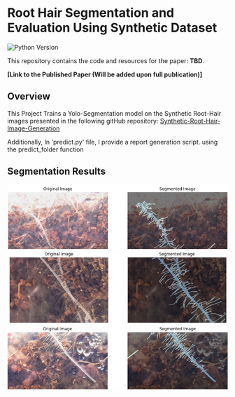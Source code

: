 # Root Hair Segmentation and Evaluation Using Synthetic Dataset 

![Python Version](https://img.shields.io/badge/python-3.x-blue.svg)

This repository contains the code and resources for the paper: **TBD**.

**[Link to the Published Paper (Will be added upon full publication)]**


## Overview

This Project Trains a Yolo-Segmentation model on the Synthetic Root-Hair images
presented in the following gitHub repository: [Synthetic-Root-Hair-Image-Generation
](https://github.com/Ofek2105/Synthetic-Root-Hair-Image-Generation)

Additionally, In 'predict.py' file, I provide  a report generation script. using the predict_folder function

## Segmentation Results

![](README_images/GFPdrought_im002_10052023.png)
![](README_images/GFPdrought_im006_13052023_1.png)
![](README_images/GFPdrought_im005_07052023_2.png)


